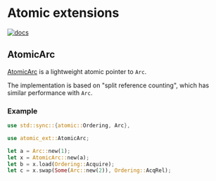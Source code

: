 # Atomic extensions

[![docs](https://docs.rs/atomic-ext/badge.svg)](https://docs.rs/arc-ext)

## AtomicArc

[AtomicArc](https://docs.rs/atomic-ext/latest/atomic_ext/struct.AtomicArc.html) is a lightweight atomic pointer to `Arc`.

The implementation is based on "split reference counting", which has similar performance with `Arc`.

### Example

```rust
use std::sync::{atomic::Ordering, Arc},

use atomic_ext::AtomicArc;

let a = Arc::new(1);
let x = AtomicArc::new(a);
let b = x.load(Ordering::Acquire);
let c = x.swap(Some(Arc::new(2)), Ordering::AcqRel);
```